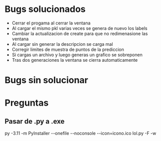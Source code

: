 # Bugs solucionados

- Cerrar el progama al cerrar la ventana
- Al cargar el mismo pkl varias veces se genera de nuevo los labels
- Cambiar la actualizacion de create para que no redimenasione las ventana
- Al cargar sin generar la descripcion se carga mal
- Corregir limites de muestra de puntos de la prediccion
- Si cargas un archivo y luego generas un grafico se sobreponen
- Tras dos generaciones la ventana se cierra automaticamente

# Bugs sin solucionar



# Preguntas

## Pasar de .py a .exe
py -3.11 -m PyInstaller --onefile --noconsole --icon=icono.ico lol.py -F -w 
